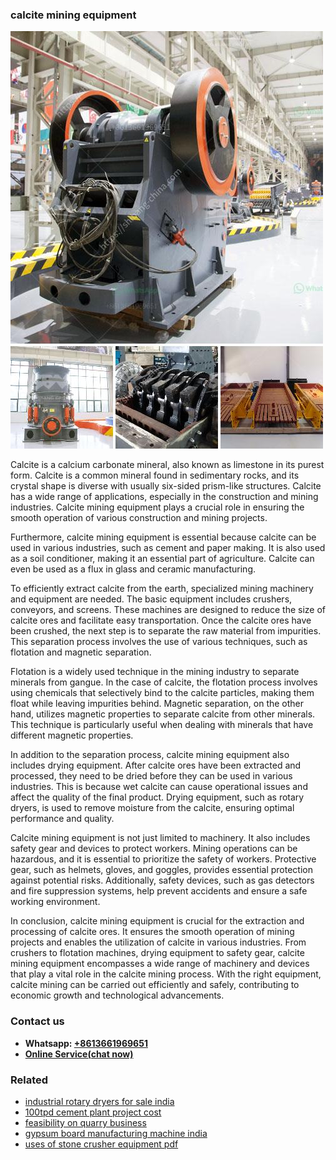 <h3>calcite mining equipment</h3><img src='1708332524.jpg' alt=''><p>Calcite is a calcium carbonate mineral, also known as limestone in its purest form. Calcite is a common mineral found in sedimentary rocks, and its crystal shape is diverse with usually six-sided prism-like structures. Calcite has a wide range of applications, especially in the construction and mining industries. Calcite mining equipment plays a crucial role in ensuring the smooth operation of various construction and mining projects.</p><p>Furthermore, calcite mining equipment is essential because calcite can be used in various industries, such as cement and paper making. It is also used as a soil conditioner, making it an essential part of agriculture. Calcite can even be used as a flux in glass and ceramic manufacturing.</p><p>To efficiently extract calcite from the earth, specialized mining machinery and equipment are needed. The basic equipment includes crushers, conveyors, and screens. These machines are designed to reduce the size of calcite ores and facilitate easy transportation. Once the calcite ores have been crushed, the next step is to separate the raw material from impurities. This separation process involves the use of various techniques, such as flotation and magnetic separation.</p><p>Flotation is a widely used technique in the mining industry to separate minerals from gangue. In the case of calcite, the flotation process involves using chemicals that selectively bind to the calcite particles, making them float while leaving impurities behind. Magnetic separation, on the other hand, utilizes magnetic properties to separate calcite from other minerals. This technique is particularly useful when dealing with minerals that have different magnetic properties.</p><p>In addition to the separation process, calcite mining equipment also includes drying equipment. After calcite ores have been extracted and processed, they need to be dried before they can be used in various industries. This is because wet calcite can cause operational issues and affect the quality of the final product. Drying equipment, such as rotary dryers, is used to remove moisture from the calcite, ensuring optimal performance and quality.</p><p>Calcite mining equipment is not just limited to machinery. It also includes safety gear and devices to protect workers. Mining operations can be hazardous, and it is essential to prioritize the safety of workers. Protective gear, such as helmets, gloves, and goggles, provides essential protection against potential risks. Additionally, safety devices, such as gas detectors and fire suppression systems, help prevent accidents and ensure a safe working environment.</p><p>In conclusion, calcite mining equipment is crucial for the extraction and processing of calcite ores. It ensures the smooth operation of mining projects and enables the utilization of calcite in various industries. From crushers to flotation machines, drying equipment to safety gear, calcite mining equipment encompasses a wide range of machinery and devices that play a vital role in the calcite mining process. With the right equipment, calcite mining can be carried out efficiently and safely, contributing to economic growth and technological advancements.</p><h3>Contact us</h3><ul><li><strong>Whatsapp:&nbsp;<a href="https://wa.me/8613661969651">+8613661969651</a></strong></li><li><a href="https://swt.shibang-china.com/?git&amp;zhl&amp;calcite mining equipment"><strong>Online Service(chat now)</strong></a></li></ul><h3>Related</h3><ul><li><a href='industrial rotary dryers for sale india.md'>industrial rotary dryers for sale india</a></li><li><a href='100tpd cement plant project cost.md'>100tpd cement plant project cost</a></li><li><a href='feasibility on quarry business.md'>feasibility on quarry business</a></li><li><a href='gypsum board manufacturing machine india.md'>gypsum board manufacturing machine india</a></li><li><a href='uses of stone crusher equipment pdf.md'>uses of stone crusher equipment pdf</a></li></ul>